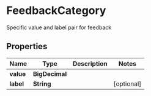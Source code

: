 

# FeedbackCategory

Specific value and label pair for feedback

## Properties

| Name | Type | Description | Notes |
|------------ | ------------- | ------------- | -------------|
|**value** | **BigDecimal** |  |  |
|**label** | **String** |  |  [optional] |



